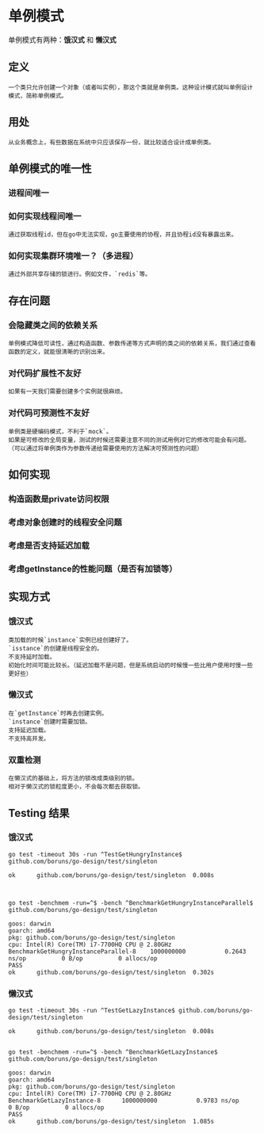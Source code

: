 # 单例模式

单例模式有两种：**饿汉式** 和 **懒汉式**

## 定义

    一个类只允许创建一个对象（或者叫实例），那这个类就是单例类。这种设计模式就叫单例设计模式，简称单例模式。

## 用处

    从业务概念上，有些数据在系统中只应该保存一份，就比较适合设计成单例类。

## 单例模式的唯一性

### 进程间唯一
### 如何实现线程间唯一

    通过获取线程id，但在go中无法实现，go主要使用的协程，并且协程id没有暴露出来。

### 如何实现集群环境唯一？（多进程）

    通过外部共享存储的锁进行。例如文件，`redis`等。


## 存在问题

### 会隐藏类之间的依赖关系

    单例模式降低可读性，通过构造函数、参数传递等方式声明的类之间的依赖关系，我们通过查看函数的定义，就能很清晰的识别出来。

### 对代码扩展性不友好

    如果有一天我们需要创建多个实例就很麻烦。

### 对代码可预测性不友好

    单例类是硬编码模式，不利于`mock`。
    如果是可修改的全局变量，测试的时候还需要注意不同的测试用例对它的修改可能会有问题。（可以通过将单例类作为参数传递给需要使用的方法解决可预测性的问题）

## 如何实现

### 构造函数是private访问权限
### 考虑对象创建时的线程安全问题
### 考虑是否支持延迟加载
### 考虑getInstance的性能问题（是否有加锁等）

## 实现方式

### 饿汉式

    类加载的时候`instance`实例已经创建好了。
    `isstance`的创建是线程安全的。
    不支持延时加载。
    初始化时间可能比较长。（延迟加载不是问题，但是系统启动的时候慢一些比用户使用时慢一些更好些）

### 懒汉式

    在`getInstance`时再去创建实例。
    `instance`创建时需要加锁。
    支持延迟加载。
    不支持高并发。

### 双重检测

    在懒汉式的基础上，将方法的锁改成类级别的锁。
    相对于懒汉式的锁粒度更小，不会每次都去获取锁。


## Testing 结果

### 饿汉式

```
go test -timeout 30s -run ^TestGetHungryInstance$ github.com/boruns/go-design/test/singleton

ok  	github.com/boruns/go-design/test/singleton	0.008s



go test -benchmem -run=^$ -bench ^BenchmarkGetHungryInstanceParallel$ github.com/boruns/go-design/test/singleton

goos: darwin
goarch: amd64
pkg: github.com/boruns/go-design/test/singleton
cpu: Intel(R) Core(TM) i7-7700HQ CPU @ 2.80GHz
BenchmarkGetHungryInstanceParallel-8   	1000000000	         0.2643 ns/op	       0 B/op	       0 allocs/op
PASS
ok  	github.com/boruns/go-design/test/singleton	0.302s
```

### 懒汉式

```
go test -timeout 30s -run ^TestGetLazyInstance$ github.com/boruns/go-design/test/singleton

ok  	github.com/boruns/go-design/test/singleton	0.008s


go test -benchmem -run=^$ -bench ^BenchmarkGetLazyInstance$ github.com/boruns/go-design/test/singleton

goos: darwin
goarch: amd64
pkg: github.com/boruns/go-design/test/singleton
cpu: Intel(R) Core(TM) i7-7700HQ CPU @ 2.80GHz
BenchmarkGetLazyInstance-8   	1000000000	         0.9783 ns/op	       0 B/op	       0 allocs/op
PASS
ok  	github.com/boruns/go-design/test/singleton	1.085s
```




